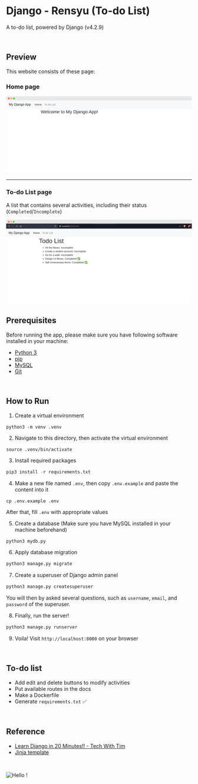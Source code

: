 # Django - Rensyu (To-do List)

A to-do list, powered by Django (v4.2.9)

<br>

## Preview

This website consists of these page:

### Home page

<img src="demo/home-s.png" alt="home page" />

<hr>

### To-do List page

A list that contains several activities, including their status (`Completed`/`Incomplete`)

<img src="demo/todo-list-s.png" alt="to-do list page" />

<br>

## Prerequisites

Before running the app, please make sure you have following software installed in your machine:
- [Python 3](https://www.python.org/downloads/)
- [pip](https://pip.pypa.io/en/stable/installation/)
- [MySQL](https://dev.mysql.com/doc/mysql-installation-excerpt/8.0/en/)
- [Git](https://github.com/git-guides/install-git)

<br>

## How to Run

1. Create a virtual environment

```
python3 -m venv .venv
```

2. Navigate to this directory, then activate the virtual environment

```
source .venv/bin/activate
```

3. Install required packages

```python
pip3 install -r requirements.txt
```

4. Make a new file named `.env`, then copy `.env.example` and paste the content into it

```
cp .env.example .env
```

After that, fill `.env` with appropriate values

5. Create a database (Make sure you have MySQL installed in your machine beforehand)

```python
python3 mydb.py
```

6. Apply database migration

```python
python3 manage.py migrate
```

7. Create a superuser of Django admin panel

```python
python3 manage.py createsuperuser
```

You will then by asked several questions, such as `username`, `email`, and `password` of the superuser.

8. Finally, run the server!

```python
python3 manage.py runserver
```

9. Voila! Visit `http://localhost:8000` on your browser

<br>

## To-do list

- Add edit and delete buttons to modify activities
- Put available routes in the docs
- Make a Dockerfile
- Generate `requirements.txt` ✅

<br>

## Reference

- [Learn Django in 20 Minutes!! - Tech With Tim](https://www.youtube.com/watch?v=nGIg40xs9e4)
- [Jinja template](https://pastebin.com/AMzZVL12)


<br>

![Hello !](https://api.visitorbadge.io/api/VisitorHit?user=kevinadhiguna&repo=django-rensyu&label=thanks%20for%20dropping%20in%20!&labelColor=%23000000&countColor=%23FFFFFF)

